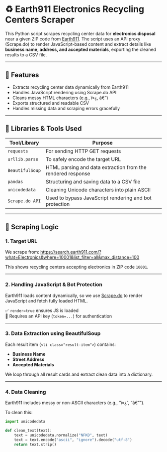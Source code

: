 # ♻️ Earth911 Electronics Recycling Centers Scraper

This Python script scrapes recycling center data for **electronics disposal** near a given ZIP code from [Earth911](https://search.earth911.com/). The script uses an API proxy (Scrape.do) to render JavaScript-based content and extract details like **business name, address, and accepted materials**, exporting the cleaned results to a CSV file.

---

## 🚀 Features

- Extracts recycling center data dynamically from Earth911
- Handles JavaScript rendering using Scrape.do API
- Cleans messy HTML characters (e.g., ï»¿, â€”)
- Exports structured and readable CSV
- Handles missing data and scraping errors gracefully

---

## 🧰 Libraries & Tools Used

| Tool/Library       | Purpose                                                                 |
|--------------------|-------------------------------------------------------------------------|
| `requests`         | For sending HTTP GET requests                                            |
| `urllib.parse`     | To safely encode the target URL                                          |
| `BeautifulSoup`    | HTML parsing and data extraction from the rendered response             |
| `pandas`           | Structuring and saving data to a CSV file                               |
| `unicodedata`      | Cleaning Unicode characters into plain ASCII                            |
| `Scrape.do API`    | Used to bypass JavaScript rendering and bot protection                  |

---

## 🧠 Scraping Logic

### 1. **Target URL**
We scrape from:
https://search.earth911.com/?what=Electronics&where=10001&list_filter=all&max_distance=100


This shows recycling centers accepting electronics in ZIP code `10001`.

---

### 2. **Handling JavaScript & Bot Protection**

Earth911 loads content dynamically, so we use [Scrape.do](https://scrape.do/) to render JavaScript and fetch fully loaded HTML.

✅ `render=true` ensures JS is loaded  
🔑 Requires an API key (`token=...`) for authentication

---

### 3. **Data Extraction using BeautifulSoup**

Each result item (`<li class="result-item">`) contains:

- **Business Name**
- **Street Address**
- **Accepted Materials**

We loop through all result cards and extract clean data into a dictionary.

---

### 4. **Data Cleaning**

Earth911 includes messy or non-ASCII characters (e.g., “ï»¿”, “â€””).

To clean this:

```python
import unicodedata

def clean_text(text):
    text = unicodedata.normalize("NFKD", text)
    text = text.encode("ascii", "ignore").decode("utf-8")
    return text.strip()
